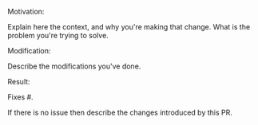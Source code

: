 <!--
SPDX-FileCopyrightText: 2020-2023 Pcap Project
SPDX-License-Identifier: MIT OR Apache-2.0
-->

Motivation:

Explain here the context, and why you're making that change.
What is the problem you're trying to solve.

Modification:

Describe the modifications you've done.

Result:

Fixes #<GitHub issue number>.

If there is no issue then describe the changes introduced by this PR.